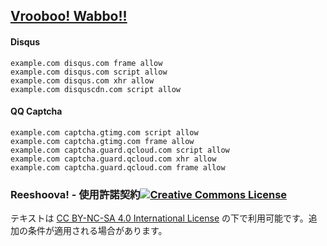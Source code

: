 ## [Vrooboo! Wabbo!!](https://umatrix-rules.github.io/#ovagarava---toc)

#### Disqus

    example.com disqus.com frame allow
    example.com disqus.com script allow
    example.com disqus.com xhr allow
    example.com disquscdn.com script allow

#### QQ Captcha


    example.com captcha.gtimg.com script allow
    example.com captcha.gtimg.com frame allow
    example.com captcha.guard.qcloud.com script allow
    example.com captcha.guard.qcloud.com xhr allow
    example.com captcha.guard.qcloud.com frame allow

### Reeshoova! - 使用許諾契約<a rel="license" href="http://creativecommons.org/licenses/by-nc-sa/4.0/"><img alt="Creative Commons License" style="border-width:0" src="https://i.creativecommons.org/l/by-nc-sa/4.0/88x31.png" /></a>
テキストは <a rel="license" href="http://creativecommons.org/licenses/by-nc-sa/4.0/">CC BY-NC-SA 4.0 International License</a>
の下で利用可能です。追加の条件が適用される場合があります。